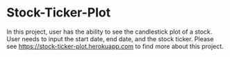 # Stock-Ticker-Plot

In this project, user has the ability to see the candlestick plot of a stock. User needs to input the start date, end date, and the stock ticker. Please see https://stock-ticker-plot.herokuapp.com to find more about this project.
